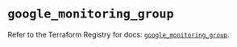 # `google_monitoring_group`

Refer to the Terraform Registry for docs: [`google_monitoring_group`](https://registry.terraform.io/providers/hashicorp/google-beta/6.38.0/docs/resources/google_monitoring_group).

